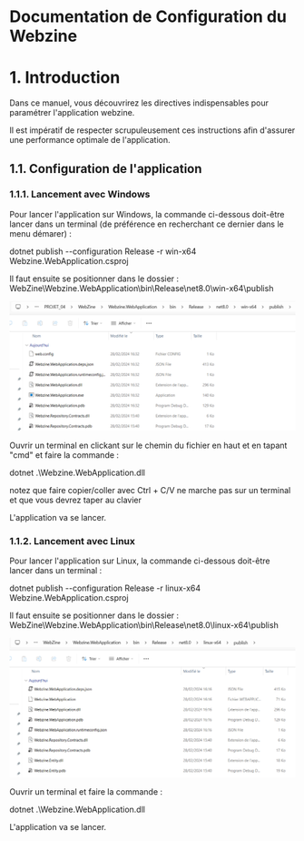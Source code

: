 # Documentation de Configuration du Webzine
 
# **1. Introduction** ##

Dans ce manuel, vous découvrirez les directives indispensables pour paramétrer l'application webzine. 

Il est impératif de respecter scrupuleusement ces instructions afin d'assurer une performance optimale de l'application.
 
## **1.1. Configuration de l'application**


### 1.1.1. Lancement avec Windows 

Pour lancer l'application sur Windows, la commande ci-dessous doit-être lancer dans un terminal (de préférence en recherchant ce dernier dans le menu démarer) :

dotnet publish --configuration Release -r win-x64 Webzine.WebApplication.csproj

Il faut ensuite se positionner dans le dossier :
WebZine\Webzine.WebApplication\bin\Release\net8.0\win-x64\publish

![Logo](./images/Lancement_avec_WIndows.png)

Ouvrir un terminal en clickant sur le chemin du fichier en haut et en tapant "cmd" et faire la commande :

dotnet .\Webzine.WebApplication.dll

notez que faire copier/coller avec Ctrl + C/V ne marche pas sur un terminal et que vous devrez taper au clavier

L'application va se lancer.


### 1.1.2. Lancement avec Linux 

Pour lancer l'application sur Linux, la commande ci-dessous doit-être lancer dans un terminal :

dotnet publish --configuration Release -r linux-x64 Webzine.WebApplication.csproj

Il faut ensuite se positionner dans le dossier :
WebZine\Webzine.WebApplication\bin\Release\net8.0\linux-x64\publish

![Logo](./images/Lancement_avec_Linux.png)

Ouvrir un terminal et faire la commande :

dotnet .\Webzine.WebApplication.dll

L'application va se lancer.




